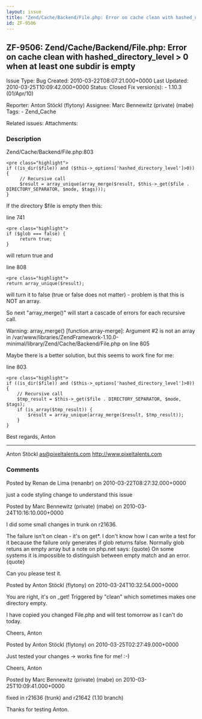 ```yaml
---
layout: issue
title: "Zend/Cache/Backend/File.php: Error on cache clean with hashed_directory_level &gt; 0 when at least one subdir is empty"
id: ZF-9506
---
```


ZF-9506: Zend/Cache/Backend/File.php: Error on cache clean with hashed\_directory\_level > 0 when at least one subdir is empty
------------------------------------------------------------------------------------------------------------------------------

 Issue Type: Bug Created: 2010-03-22T08:07:21.000+0000 Last Updated: 2010-03-25T10:09:42.000+0000 Status: Closed Fix version(s): - 1.10.3 (01/Apr/10)
 
 Reporter:  Anton Stöckl (flytony)  Assignee:  Marc Bennewitz (private) (mabe)  Tags: - Zend\_Cache
 
 Related issues: 
 Attachments: 
### Description

Zend/Cache/Backend/File.php:803

 
    <pre class="highlight">
    if ((is_dir($file)) and ($this->_options['hashed_directory_level']>0)) {
         // Recursive call
         $result = array_unique(array_merge($result, $this->_get($file . DIRECTORY_SEPARATOR, $mode, $tags)));
    }


If the directory $file is empty then this:

line 741

 
    <pre class="highlight">
    if ($glob === false) {
         return true;
    }


will return true and

line 808

 
    <pre class="highlight">
    return array_unique($result);


will turn it to false (true or false does not matter) - problem is that this is NOT an array.

So next "array\_merge()" will start a cascade of errors for each recursive call.

Warning: array\_merge() [function.array-merge]: Argument #2 is not an array in /var/www/libraries/ZendFramework-1.10.0-minimal/library/Zend/Cache/Backend/File.php on line 805

Maybe there is a better solution, but this seems to work fine for me:

line 803

 
    <pre class="highlight">
    if ((is_dir($file)) and ($this->_options['hashed_directory_level']>0)) {
        // Recursive call
        $tmp_result = $this->_get($file . DIRECTORY_SEPARATOR, $mode, $tags);
        if (is_array($tmp_result)) {
            $result = array_unique(array_merge($result, $tmp_result));
        }
    }


Best regards, Anton

- - - - - -

Anton Stöckl as@pixeltalents.com <http://www.pixeltalents.com>

 

 

### Comments

Posted by Renan de Lima (renanbr) on 2010-03-22T08:27:32.000+0000

just a code styling change to understand this issue

 

 

Posted by Marc Bennewitz (private) (mabe) on 2010-03-24T10:16:10.000+0000

I did some small changes in trunk on r21636.

The failure isn't on clean - it's on get\*. I don't know how I can write a test for it because the failure only generates if glob returns false. Normally glob retuns an empty array but a note on php.net says: {quote} On some systems it is impossible to distinguish between empty match and an error. {quote}

Can you please test it.

 

 

Posted by Anton Stöckl (flytony) on 2010-03-24T10:32:54.000+0000

You are right, it's on \_get! Triggered by "clean" which sometimes makes one directory empty.

I have copied you changed File.php and will test tomorrow as I can't do today.

Cheers, Anton

 

 

Posted by Anton Stöckl (flytony) on 2010-03-25T02:27:49.000+0000

Just tested your changes -> works fine for me! :-)

Cheers, Anton

 

 

Posted by Marc Bennewitz (private) (mabe) on 2010-03-25T10:09:41.000+0000

fixed in r21636 (trunk) and r21642 (1.10 branch)

Thanks for testing Anton.

 

 